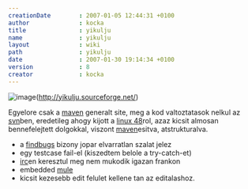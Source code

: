 ```yaml
---
creationDate        : 2007-01-05 12:44:31 +0100 
author              : kocka 
title               : yikulju 
name                : yikulju 
layout              : wiki 
path                : yikulju 
date                : 2007-01-30 19:14:34 +0100 
version             : 8 
creator             : kocka 
---
```

![image](http://www.jhacks.hu/space/yikulju/ribus_logo.jpg)(http://yikulju.sourceforge.net/)

Egyelore csak a [maven](maven.html) generalt site, meg a kod valtoztatasok nelkul az [svn](svn.html)ben, eredetileg ahogy kijott a [linux 48](Linux%2048.html)rol, azaz kicsit almosan bennefelejtett dolgokkal, viszont [maven](maven.html)esitva, atstrukturalva.

*   a [findbugs](findbugs.html) bizony jopar elvarratlan szalat jelez
*   egy testcase fail-el (kiszedtem belole a try-catch-et)
*   [irc](irc.html)en keresztul meg nem mukodik igazan frankon
*   embedded [mule](mule.html)
*   kicsit kezesebb edit felulet kellene tan az editalashoz.


